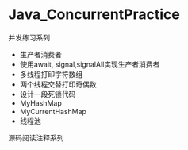 # Java_ConcurrentPractice

并发练习系列
* 生产者消费者
* 使用await, signal,signalAll实现生产者消费者
* 多线程打印字符数组
* 两个线程交替打印奇偶数
* 设计一段死锁代码
* MyHashMap
* MyCurrentHashMap
* 线程池

源码阅读注释系列
